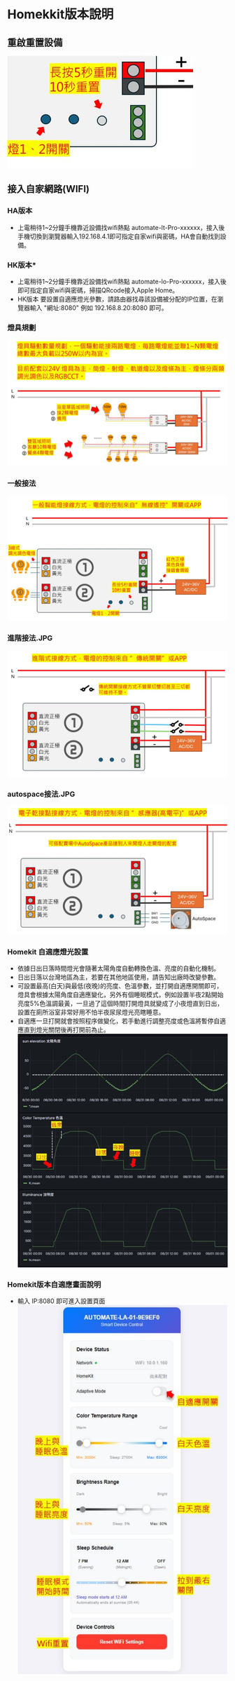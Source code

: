# Homekkit版本說明
## 重啟重置設備
![a重置](image/homekit.JPG)
## 接入自家網路(WIFI)
### HA版本
 * 上電稍待1~2分鐘手機靠近設備找wifi熱點 automate-lt-Pro-xxxxxx，接入後手機切換到瀏覽器輸入192.168.4.1即可指定自家wifi與密碼，HA會自動找到設備。
### HK版本* 
 * 上電稍待1~2分鐘手機靠近設備找wifi熱點 automate-lo-Pro-xxxxxx，接入後即可指定自家wifi與密碼，掃描QRcode接入Apple Home。
 * HK版本 要設置自適應燈光參數，請路由器找尋該設備被分配的IP位置，在瀏覽器輸入  "網址:8080" 例如 192.168.8.20:8080 即可。

### 燈具規劃
![一般接法](image/燈具規劃.JPG)
### 一般接法
![一般接法](image/一般接法.JPG)
### 進階接法.JPG
![進階接法](image/進階接法.JPG)
### autospace接法.JPG
![autospace接法](image/autospace接法.JPG)

### Homekit 自適應燈光設置
* 依據日出日落時間燈光會隨著太陽角度自動轉換色溫、亮度的自動化機制。
* 日出日落以台灣地區為主，若要在其他地區使用，請告知出廠時改變參數。
* 可設置最高(白天)與最低(夜晚)的亮度、色溫參數，並打開自適應開關即可，燈具會根據太陽角度自適應變化，另外有個睡眠模式，例如設置半夜2點開始亮度5%色溫調最黃，一旦過了這個時間打開燈具就變成了小夜燈直到日出，設置在廁所浴室非常好用不怕半夜尿尿燈光亮瞎睡意。
* 自適應一旦打開就會按照程序做變化，若手動進行調整亮度或色溫將暫停自適應直到燈光關閉後再打開前為止。
![自適應](image/自適應.JPG)
### Homekit版本自適應畫面說明
* 輸入 IP:8080 即可進入設置頁面
![自適應](image/自適應頁面1.JPG)
